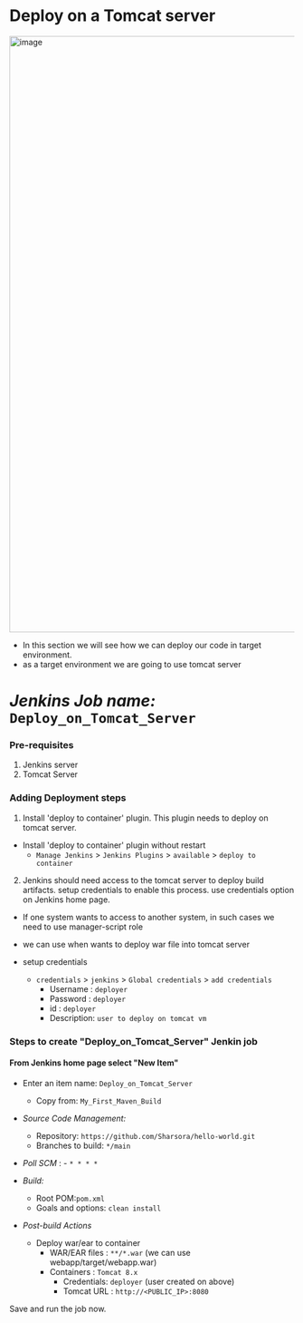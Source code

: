 
# Deploy on a Tomcat server
<img width="1052" alt="image" src="https://github.com/Sharsora/Devops-Project/assets/135323873/f66b230c-0320-42ea-8224-4f9df3d9419e">

- In this section we will see how we can deploy our code in target environment.
- as a target environment we are going to use tomcat server

# *Jenkins Job name:* `Deploy_on_Tomcat_Server`

### Pre-requisites

1. Jenkins server 
2. Tomcat Server 

### Adding Deployment steps

1. Install 'deploy to container' plugin. This plugin needs to deploy on tomcat server. 

  - Install 'deploy to container' plugin without restart  
    - `Manage Jenkins` > `Jenkins Plugins` > `available` > `deploy to container`
 
2. Jenkins should need access to the tomcat server to deploy build artifacts. setup credentials to enable this process. use credentials option on Jenkins home page.

- If one system wants to access to another system, in such cases we need to use manager-script role
- we can use when wants to deploy war file into tomcat server

- setup credentials
  - `credentials` > `jenkins` > `Global credentials` > `add credentials`
    - Username	: `deployer`
    - Password : `deployer`
    - id      :  `deployer`
    - Description: `user to deploy on tomcat vm`

### Steps to create "Deploy_on_Tomcat_Server" Jenkin job
 #### From Jenkins home page select "New Item"
   - Enter an item name: `Deploy_on_Tomcat_Server`
     - Copy from: `My_First_Maven_Build`
     
   - *Source Code Management:*
      - Repository: `https://github.com/Sharsora/hello-world.git`
      - Branches to build: `*/main`  
   - *Poll SCM* :      - `* * * *`

   - *Build:*
     - Root POM:`pom.xml`
     - Goals and options: `clean install`

 - *Post-build Actions*
   - Deploy war/ear to container
      - WAR/EAR files : `**/*.war` (we can use webapp/target/webapp.war)
      - Containers : `Tomcat 8.x`
         - Credentials: `deployer` (user created on above)
         - Tomcat URL : `http://<PUBLIC_IP>:8080`

Save and run the job now.
